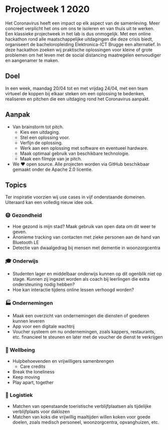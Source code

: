 <!-- markdownlint-disable MD013 -->
# Projectweek 1 2020

Het Coronavirus heeft een impact op elk aspect van de samenleving. Meer concreet verplicht het ons om ons te isoleren en van thuis uit te werken. Een klassieke projectweek in het lab is dus onmogelijk. Met een online hackathon rond alle maatschappelijke uitdagingen die deze crisis biedt, organiseert de bacheloropleiding Elektronica-ICT Brugge een alternatief. In deze hackathon zoeken wij praktische oplossingen voor kleine of grote problemen om het leven met de social distancing maatregelen eenvoudiger en aangenamer te maken.

## Doel

In een week, maandag 20/04 tot en met vrijdag 24/04, met een team virtueel de koppen bij elkaar steken om een oplossing te bedenken, realiseren en pitchen die een uitdaging rond het Coronavirus aanpakt.

## Aanpak

* Van brainstorm tot pitch.
  * Kies een uitdaging.
  * Stel een oplossing voor.
  * Verfijn de oplossing.
  * Werk aan een oplossing met software en eventueel hardware.
  * Maak optimaal gebruik van beschikbare technologie.
  * Maak een filmpje van je pitch.
* We ❤ open source. Alle projecten worden via GitHub beschikbaar gemaakt onder de Apache 2.0 licentie.

## Topics

Ter inspiratie voorzien wij use cases in vijf onderstaande domeinen. Uiteraard kan een volledig nieuw idee ook.

### 😷 Gezondheid

* Hoe gezond is mijn stad? Maak gebruik van open data om dit weer te geven.
* Anonieme tracking van contacten met zieke personen aan de hand van Bluetooth LE
* Detectie van dwaalgedrag bij mensen met dementie in woonzorgcentra

### 🎓 Onderwijs

* Studenten lager en middelbaar onderwijs kunnen op dit ogenblik niet op stage. Kunnen zij ingezet worden als coach bij leerlingen die extra ondersteuning nodig hebben?
* Hoe kan interactie tijdens online lessen verhoogd worden?

### 🏭 Ondernemingen

* Maak een overzicht van ondernemingen die diensten of goederen kunnen leveren
* App voor een digitale wachtrij
* Voucher systeem om nu ondernemingen, zoals kappers, restaurants, etc. financieel te steunen en later met de voucher de dienst te verkrijgen

### 🤗 Wellbeing

* Hulpbehoevenden en vrijwilligers samenbrengen
  * Care credits
* Break the loneliness
* Keep moving
* Play apart, together

### 🚚 Logistiek

* Matchen van openstaande toeristische verblijfplaatsen als tijdelijke verblijfplaats voor daklozen
* Matchen van koks die vrijwillig maaltijden willen koken voor goede doelen, zoals medisch personeel, woonzorgcentra, opvanghuizen, etc.
